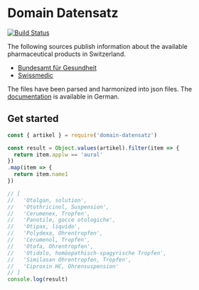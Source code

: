 # Domain Datensatz
[![Build Status](https://travis-ci.com/epha/domain-datensatz.svg?branch=master)](https://travis-ci.com/epha/domain-datensatz)

The following sources publish information about
the available pharmaceutical products in Switzerland.

- [Bundesamt für Gesundheit](https://www.bag.admin.ch)
- [Swissmedic](https://www.swissmedic.ch)

The files have been parsed and harmonized into json files.
The [documentation](https://epha.ch/datensatz) is
available in German.

## Get started

```javascript
const { artikel } = require('domain-datensatz')

const result = Object.values(artikel).filter(item => {
  return item.applw == 'aural'
})
.map(item => {
  return item.name1
})

// [
//   'Otalgan, solution',
//   'Otothricinol, Suspension',
//   'Cerumenex, Tropfen',
//   'Panotile, gocce otologiche',
//   'Otipax, liquido',
//   'Polydexa, Ohrentropfen',
//   'Cerumenol, Tropfen',
//   'Otofa, Ohrentropfen',
//   'Otidolo, homöopathisch-spagyrische Tropfen',
//   'Similasan Ohrentropfen, Tropfen',
//   'Ciproxin HC, Ohrensuspension'
// ]
console.log(result)
```
